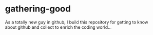 # gathering-good
As a totally new guy in github, I build this repository for getting to know about github and collect to enrich the coding world...
